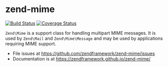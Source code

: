# zend-mime

[![Build Status](https://secure.travis-ci.org/Xerkus/xerkus-mime.svg?branch=develop)](https://secure.travis-ci.org/Xerkus/xerkus-mime?branch=develop)
[![Coverage Status](https://coveralls.io/repos/Xerkus/xerkus-mime/badge.svg?branch=develop)](https://coveralls.io/r/Xerkus/xerkus-mime?branch=develop)

`Zend\Mime` is a support class for handling multipart MIME messages. It is used
by `Zend\Mail` and `Zend\Mime\Message` and may be used by applications requiring
MIME support.


- File issues at https://github.com/zendframework/zend-mime/issues
- Documentation is at https://zendframework.github.io/zend-mime/
